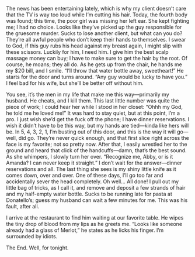 The news has been entertaining lately, which is why my client doesn’t care that the TV is way too loud while I’m cutting his hair. Today, the fourth body was found; this time, the poor girl was missing her left ear. She kept fighting me; I had no choice. Looks like they’ve picked up the guy responsible for the gruesome murder. Sucks to lose another client, but what can you do? They’re all awful people who don’t keep their hands to themselves. I swear to God, if this guy rubs his head against my breast again, I might slip with these scissors. Luckily for him, I need him. I give him the best scalp massage money can buy; I have to make sure to get the hair by the root. Of course, he moans; they all do. As he gets up from the chair, he hands me my $20 bill, and I smile. “I’ll throw that water bottle away, sweetheart!” He starts for the door and turns around. “Any guy would be lucky to have you.” I feel bad for his wife, but she’ll be better off without him.

You see, it’s the men in my life that make me this way—primarily my husband. He cheats, and I kill them. This last little number was quite the piece of work; I could hear her while I stood in her closet: “Ohhh my God, he told me he loved me!” It was hard to stay quiet, but at this point, I’m a pro. I just wish she’d get the fuck off the phone; I have dinner reservations. I wish it didn’t have to be this way, but my hands are tied—kinda like hers will be. In 5, 4, 3, 2, 1, I’m busting out of this door, and this is the way it will go—well, did go. They’re never quick enough, and that first slice right across the face is my favorite; not so pretty now. After that, I easily wrestled her to the ground and heard that click of the handcuffs—damn, that’s the best sound. As she whimpers, I slowly turn her over. “Recognize me, Abby, or is it Amanda? I can never keep it straight.” I don’t wait for the answer—dinner reservations and all. The last thing she sees is my shiny little knife as it comes down, over and over. One of these days, I’ll go too far and accidentally sever the head completely. Oh well... All done! I pull out my little bag of tricks, as I call it, and remove and deposit a few strands of hair and my half-empty water bottle. Sucks to be running late for pasta at Donatello’s; guess my husband can wait a few minutes for me. This was his fault, after all.

I arrive at the restaurant to find him waiting at our favorite table. He wipes the tiny drop of blood from my lips as he greets me. “Looks like someone already had a glass of Merlot,” he states as he licks his finger. I’m surrounded by idiots.

The End. Well, for tonight.